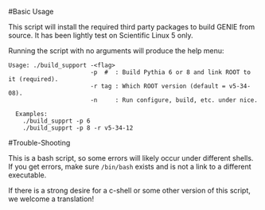 #Basic Usage

This script will install the required third party packages to build GENIE 
from source. It has been lightly test on Scientific Linux 5 only.

Running the script with no arguments will produce the help menu:

    Usage: ./build_support -<flag>
                           -p  #  : Build Pythia 6 or 8 and link ROOT to it (required).
                           -r tag : Which ROOT version (default = v5-34-08).
                           -n     : Run configure, build, etc. under nice.
     
      Examples:  
        ./build_supprt -p 6
        ./build_supprt -p 8 -r v5-34-12

#Trouble-Shooting

This is a bash script, so some errors will likely occur under different
shells. If you get errors, make sure `/bin/bash` exists and is not a 
link to a different executable.

If there is a strong desire for a c-shell or some other version of this 
script, we welcome a translation!

